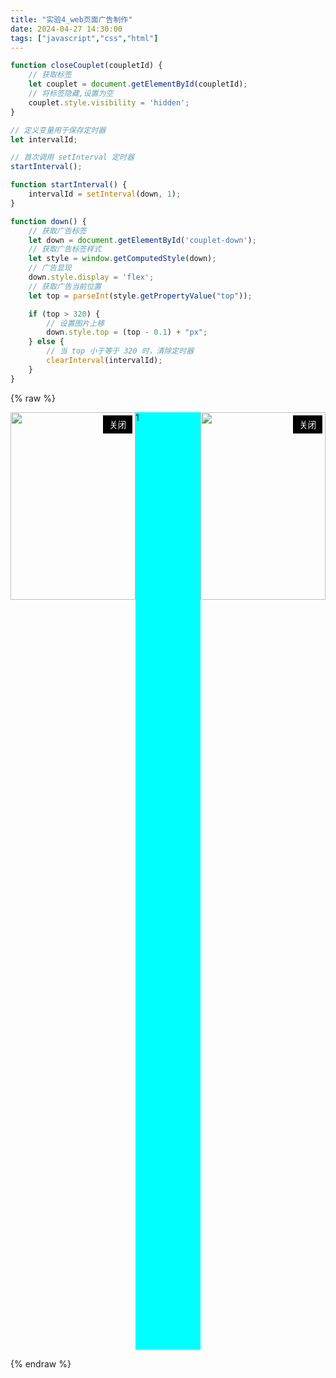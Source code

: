 ```yaml
---
title: "实验4_web页面广告制作"
date: 2024-04-27 14:30:00
tags: ["javascript","css","html"]
---
```


```javascript    
function closeCouplet(coupletId) {
    // 获取标签
    let couplet = document.getElementById(coupletId);
    // 将标签隐藏,设置为空
    couplet.style.visibility = 'hidden';
}

// 定义变量用于保存定时器
let intervalId;

// 首次调用 setInterval 定时器
startInterval();

function startInterval() {
    intervalId = setInterval(down, 1);
}

function down() {
    // 获取广告标签
    let down = document.getElementById('couplet-down');
    // 获取广告标签样式
    let style = window.getComputedStyle(down);
    // 广告显现
    down.style.display = 'flex';
    // 获取广告当前位置
    let top = parseInt(style.getPropertyValue("top"));

    if (top > 320) {
        // 设置图片上移
        down.style.top = (top - 0.1) + "px";
    } else {
        // 当 top 小于等于 320 时，清除定时器
        clearInterval(intervalId);
    }
}
```

{% raw %}
<style>
    /* 所有元素都采用弹性布局，水平分布 */
    .all {
        display: flex;
        justify-content: space-between;
    }

    /* 左侧和右侧对联样式 */
    #couplet-left, #couplet-right {
        height: 300px;
        position: sticky; /* 让页面标签在滚动时固定 */
        top: 0;
        z-index: 1000; /* 确保在其他内容之上 */
    }

    /* 左侧和右侧对联的图片样式 */
    #img-left, #img-right {
        width: 200px;
        height: 300px;
    }

    /* 内容区域样式 */
    #content {
        width: 800px;
        height: 1500px;
        background-color: aqua;
    }

    /* 关闭按钮样式 */
    #close-couplet-left, #close-couplet-right,#close-couplet-down {
        background-color: black;
        color: white;
        position: absolute; /* 绝对定位 */
        top: 5px;
        right: 5px;
        border: none; /* 去除边框 */
        padding: 5px 10px; /* 上下 5px，左右 10px 的内边距 */
        cursor: pointer; /* 设置鼠标样式为手型 */
    }

    /* 下方对联样式 */
    #couplet-down {
        position: absolute; /* 绝对定位 */
        top: 2300px;
        left: 150px;
        z-index: 1000; /* 确保在其他内容之上 */
    }

    /* 下方对联的图片样式 */
    #img-down {
        width: 200px;
        height: 200px;
    }
</style>

<div class="all">
    <div id="couplet-left">
        <img id="img-left" src="https://t.tutu.to/img/t1KQ" alt="">
        <button onclick="closeCouplet('couplet-left')" id="close-couplet-left">关闭</button>
    </div>
    <div id="content">1</div>
    <div id="couplet-right">
        <img id="img-right" src="https://t.tutu.to/img/trE6" alt=""/>
        <button onclick="closeCouplet('couplet-right')" id="close-couplet-right">关闭</button>
    </div>
    <div id="couplet-down" style="display: none">
        <img src="https://t.tutu.to/img/tywq" id="img-down" alt="" />
        <button onclick="closeCouplet('couplet-down')" id="close-couplet-down">关闭</button>
    </div>
</div>

<script>
    function closeCouplet(coupletId) {
        let couplet = document.getElementById(coupletId);
        couplet.style.visibility = 'hidden';
    }
    let intervalId;

    startInterval();

    function startInterval() {
        intervalId = setInterval(down, 1);
    }

    function down() {
        let down = document.getElementById('couplet-down');
        let style = window.getComputedStyle(down);
        down.style.display = 'flex';
        let top = parseInt(style.getPropertyValue("top"));

        if (top > 1000) {
            down.style.top = (top - 0.1) + "px";
        } else {
            clearInterval(intervalId);
        }
    }
</script>
{% endraw %}